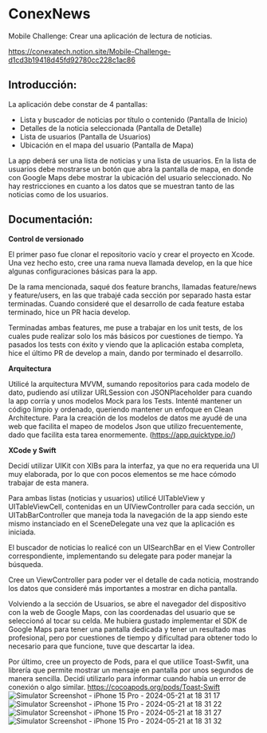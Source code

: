 # ConexNews

Mobile Challenge:
Crear una aplicación de lectura de noticias.

https://conexatech.notion.site/Mobile-Challenge-d1cd3b19418d45fd92780cc228c1ac86

## **Introducción:**

La aplicación debe constar de 4 pantallas:

- Lista y buscador de noticias por título o contenido (Pantalla de Inicio)
- Detalles de la noticia seleccionada (Pantalla de Detalle)
- Lista de usuarios (Pantalla de Usuarios)
- Ubicación en el mapa del usuario (Pantalla de Mapa)

La app deberá ser una lista de noticias y una lista de usuarios. En la lista de usuarios debe mostrarse un botón que abra la pantalla de mapa, en donde con Google Maps debe mostrar la ubicación del usuario seleccionado. No hay restricciones en cuanto a los datos que se muestran tanto de las noticias como de los usuarios.

## **Documentación:**

**Control de versionado**

El primer paso fue clonar el repositorio vacío y crear el proyecto en Xcode.
Una vez hecho esto, cree una rama nueva llamada develop, en la que hice algunas configuraciones básicas para la app.

De la rama mencionada, saqué dos feature branchs, llamadas feature/news y feature/users, en las que trabajé cada sección por separado hasta estar terminadas.
Cuando consideré que el desarrollo de cada feature estaba terminado, hice un PR hacia develop.

Terminadas ambas features, me puse a trabajar en los unit tests, de los cuales pude realizar solo los más básicos por cuestiones de tiempo.
Ya pasados los tests con éxito y viendo que la aplicación estaba completa, hice el último PR de develop a main, dando por terminado el desarrollo.


**Arquitectura**

Utilicé la arquitectura MVVM, sumando repositorios para cada modelo de dato, pudiendo así utilizar URLSession con JSONPlaceholder para cuando la app corría y unos modelos Mock para los Tests.
Intenté mantener un código limpio y ordenado, queriendo mantener un enfoque en Clean Architecture.
Para la creación de los modelos de datos me ayudé de una web que facilita el mapeo de modelos Json que utilizo frecuentemente, dado que facilita esta tarea enormemente. (https://app.quicktype.io/)

**XCode y Swift**

Decidí utilizar UIKit con XIBs para la interfaz, ya que no era requerida una UI muy elaborada, por lo que con pocos elementos se me hace cómodo trabajar de esta manera.

Para ambas listas (noticias y usuarios) utilicé UITableView y UITableViewCell, contenidas en un UIViewController para cada sección, un UITabBarController que maneja toda la navegación de la app siendo este mismo instanciado en el SceneDelegate una vez que la aplicación es iniciada.

El buscador de noticias lo realicé con un UISearchBar en el View Controller correspondiente, implementando su delegate para poder manejar la búsqueda.

Cree un ViewController para poder ver el detalle de cada noticia, mostrando los datos que consideré más importantes a mostrar en dicha pantalla.

Volviendo a la sección de Usuarios, se abre el navegador del dispositivo con la web de Google Maps, con las coordenadas del usuario que se seleccionó al tocar su celda. Me hubiera gustado implementar el SDK de Google Maps para tener una pantalla dedicada y tener un resultado mas profesional, pero por cuestiones de tiempo y dificultad para obtener todo lo necesario para que funcione, tuve que descartar la idea.

Por último, cree un proyecto de Pods, para el que utilice Toast-Swfit, una librería que permite mostrar un mensaje en pantalla por unos segundos de manera sencilla.
Decidí utilizarlo para informar cuando había un error de conexión o algo similar.
https://cocoapods.org/pods/Toast-Swift
![Simulator Screenshot - iPhone 15 Pro - 2024-05-21 at 18 31 17](https://github.com/federicoddiaz/ConexNews/assets/42976339/f46e3478-0f09-48eb-8305-7b17bf54ff36)
![Simulator Screenshot - iPhone 15 Pro - 2024-05-21 at 18 31 22](https://github.com/federicoddiaz/ConexNews/assets/42976339/3b80815a-b388-482d-92e8-26a7da7fc328)
![Simulator Screenshot - iPhone 15 Pro - 2024-05-21 at 18 31 27](https://github.com/federicoddiaz/ConexNews/assets/42976339/886591eb-f2e8-4ba9-aec9-7e8084801f57)
![Simulator Screenshot - iPhone 15 Pro - 2024-05-21 at 18 31 32](https://github.com/federicoddiaz/ConexNews/assets/42976339/5208b470-faea-4081-bb23-f9f1ad3d3224)

